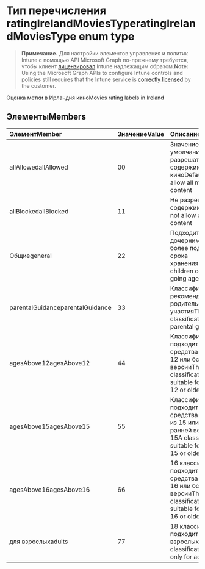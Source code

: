 # <a name="ratingirelandmoviestype-enum-type"></a><span data-ttu-id="a6875-101">Тип перечисления ratingIrelandMoviesType</span><span class="sxs-lookup"><span data-stu-id="a6875-101">ratingIrelandMoviesType enum type</span></span>

> <span data-ttu-id="a6875-102">**Примечание.** Для настройки элементов управления и политик Intune с помощью API Microsoft Graph по-прежнему требуется, чтобы клиент [лицензировал](https://go.microsoft.com/fwlink/?linkid=839381) Intune надлежащим образом.</span><span class="sxs-lookup"><span data-stu-id="a6875-102">**Note:** Using the Microsoft Graph APIs to configure Intune controls and policies still requires that the Intune service is [correctly licensed](https://go.microsoft.com/fwlink/?linkid=839381) by the customer.</span></span>

<span data-ttu-id="a6875-103">Оценка метки в Ирландия кино</span><span class="sxs-lookup"><span data-stu-id="a6875-103">Movies rating labels in Ireland</span></span>
## <a name="members"></a><span data-ttu-id="a6875-104">Элементы</span><span class="sxs-lookup"><span data-stu-id="a6875-104">Members</span></span>
|<span data-ttu-id="a6875-105">Элемент</span><span class="sxs-lookup"><span data-stu-id="a6875-105">Member</span></span>|<span data-ttu-id="a6875-106">Значение</span><span class="sxs-lookup"><span data-stu-id="a6875-106">Value</span></span>|<span data-ttu-id="a6875-107">Описание</span><span class="sxs-lookup"><span data-stu-id="a6875-107">Description</span></span>|
|:---|:---|:---|
|<span data-ttu-id="a6875-108">allAllowed</span><span class="sxs-lookup"><span data-stu-id="a6875-108">allAllowed</span></span>|<span data-ttu-id="a6875-109">0</span><span class="sxs-lookup"><span data-stu-id="a6875-109">0</span></span>|<span data-ttu-id="a6875-110">Значение по умолчанию, разрешать все содержимое кино</span><span class="sxs-lookup"><span data-stu-id="a6875-110">Default value, allow all movies content</span></span>|
|<span data-ttu-id="a6875-111">allBlocked</span><span class="sxs-lookup"><span data-stu-id="a6875-111">allBlocked</span></span>|<span data-ttu-id="a6875-112">1</span><span class="sxs-lookup"><span data-stu-id="a6875-112">1</span></span>|<span data-ttu-id="a6875-113">Не разрешать любое содержимое кино</span><span class="sxs-lookup"><span data-stu-id="a6875-113">Do not allow any movies content</span></span>|
|<span data-ttu-id="a6875-114">Общие</span><span class="sxs-lookup"><span data-stu-id="a6875-114">general</span></span>|<span data-ttu-id="a6875-115">2</span><span class="sxs-lookup"><span data-stu-id="a6875-115">2</span></span>|<span data-ttu-id="a6875-116">Подходит для дочерними school более подробное срока хранения</span><span class="sxs-lookup"><span data-stu-id="a6875-116">Suitable for children of school going age</span></span>|
|<span data-ttu-id="a6875-117">parentalGuidance</span><span class="sxs-lookup"><span data-stu-id="a6875-117">parentalGuidance</span></span>|<span data-ttu-id="a6875-118">3</span><span class="sxs-lookup"><span data-stu-id="a6875-118">3</span></span>|<span data-ttu-id="a6875-119">Классификация стр рекомендует родительского участия</span><span class="sxs-lookup"><span data-stu-id="a6875-119">The PG classification advises parental guidance</span></span>|
|<span data-ttu-id="a6875-120">agesAbove12</span><span class="sxs-lookup"><span data-stu-id="a6875-120">agesAbove12</span></span>|<span data-ttu-id="a6875-121">4</span><span class="sxs-lookup"><span data-stu-id="a6875-121">4</span></span>|<span data-ttu-id="a6875-122">Классификация 12 a подходит для средства просмотра 12 или более ранней версии</span><span class="sxs-lookup"><span data-stu-id="a6875-122">The 12A classification is suitable for viewers of 12 or older</span></span>|
|<span data-ttu-id="a6875-123">agesAbove15</span><span class="sxs-lookup"><span data-stu-id="a6875-123">agesAbove15</span></span>|<span data-ttu-id="a6875-124">5</span><span class="sxs-lookup"><span data-stu-id="a6875-124">5</span></span>|<span data-ttu-id="a6875-125">Классификация 15A подходит для средства просмотра из 15 или более ранней версии</span><span class="sxs-lookup"><span data-stu-id="a6875-125">The 15A classification is suitable for viewers of 15 or older</span></span>|
|<span data-ttu-id="a6875-126">agesAbove16</span><span class="sxs-lookup"><span data-stu-id="a6875-126">agesAbove16</span></span>|<span data-ttu-id="a6875-127">6</span><span class="sxs-lookup"><span data-stu-id="a6875-127">6</span></span>|<span data-ttu-id="a6875-128">16 классификации подходит для средства просмотра 16 или более ранней версии</span><span class="sxs-lookup"><span data-stu-id="a6875-128">The 16 classification is suitable for viewers of 16 or older</span></span>|
|<span data-ttu-id="a6875-129">для взрослых</span><span class="sxs-lookup"><span data-stu-id="a6875-129">adults</span></span>|<span data-ttu-id="a6875-130">7</span><span class="sxs-lookup"><span data-stu-id="a6875-130">7</span></span>|<span data-ttu-id="a6875-131">18 классификации подходит только для взрослых</span><span class="sxs-lookup"><span data-stu-id="a6875-131">The 18 classification, suitable only for adults</span></span>|



